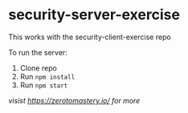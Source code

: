 # security-server-exercise

This works with the security-client-exercise repo

To run the server: 
1. Clone repo
2. Run `npm install`
3. Run `npm start`

*visist https://zerotomastery.io/ for more*

